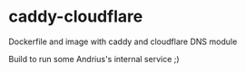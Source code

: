 caddy-cloudflare
================

Dockerfile and image with caddy and cloudflare DNS module

Build to run some Andrius's internal service ;)
